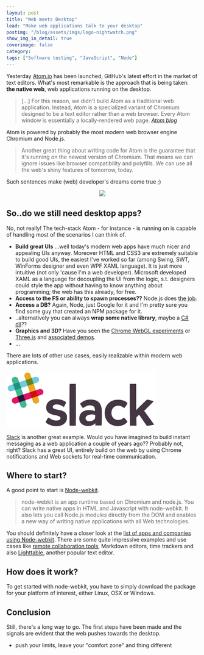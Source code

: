 ```yaml
---
layout: post
title: "Web meets Desktop"
lead: "Make web applications talk to your desktop"
postimg: "/blog/assets/imgs/logo-nightwatch.png"
show_img_in_detail: true
coverimage: false
category:
tags: ["Software testing", "JavaScript", "Node"]
---
```


Yesterday [Atom.io](http://atom.io) has been launched, GitHub's latest effort in the market of text editors. What's most remarkable is the approach that is being taken: **the native web**, web applications running on the desktop.

> [...] For this reason, we didn't build Atom as a traditional web application. Instead, Atom is a specialized variant of Chromium designed to be a text editor rather than a web browser. Every Atom window is essentially a locally-rendered web page. <cite><a href="http://blog.atom.io/2014/02/26/the-nucleus-of-atom.html">Atom blog</a></cite>

Atom is powered by probably the most modern web browser engine Chromium and Node.js.

> Another great thing about writing code for Atom is the guarantee that it's running on the newest version of Chromium. That means we can ignore issues like browser compatibility and polyfills. We can use all the web's shiny features of tomorrow, today.

Such sentences make (web) developer's dreams come true ;)

<div style="text-align:center">
  <img src="http://blog.atom.io/img/under-the-hood.gif" />
</div>

## So..do we still need desktop apps?

No, not really! The tech-stack Atom - for instance - is running on is capable of handling most of the scenarios I can think of.

- **Build great UIs** ...well today's modern web apps have much nicer and appealing UIs anyway. Moreover HTML and CSS3 are extremely suitable to build good UIs, the easiest I've worked so far (among Swing, SWT, WinForms designer and even WPF XAML language). It is just more intuitive (not only 'cause I'm a web developer). Microsoft developed XAML as a language for decoupling the UI from the logic, s.t. designers could style the app without having to know anything about programming; the web has this already, for free.
- **Access to the FS or ability to spawn processes??** Node.js does [the](http://nodejs.org/api/fs.html) [job](http://nodejs.org/api/process.html).
- **Access a DB?** Again, Node, just Google for it and I'm pretty sure you find some guy that created an NPM package for it.
- ..alternatively you can always **wrap some native library**, maybe a [C# dll](http://tjanczuk.github.io/edge/)??
- **Graphics and 3D?** Have you seen the [Chrome WebGL experiments](http://www.chromeexperiments.com/webgl/) or [Three.js](http://threejs.org/) and [associated demos](http://acko.net/).
- ...

There are lots of other use cases, easily realizable within modern web applications.

![](/blog/assets/imgs/slack-logo.png)

[Slack](https://slack.com/) is another great example. Would you have imagined to build instant messaging as a web application a couple of years ago?? Probably not, right? Slack has a great UI, entirely build on the web by using Chrome notifications and Web sockets for real-time communication.

## Where to start?

A good point to start is [Node-webkit](https://github.com/rogerwang/node-webkit).

> node-webkit is an app runtime based on Chromium and node.js. You can write native apps in HTML and Javascript with node-webkit. It also lets you call Node.js modules directly from the DOM and enables a new way of writing native applications with all Web technologies.

You should definitely have a closer look at the [list of apps and companies using Node-webkit](https://github.com/rogerwang/node-webkit/wiki/List-of-apps-and-companies-using-node-webkit). There are some quite impressive examples and use cases like [remote collaboration tools](https://www.sqwiggle.com/), Markdown editors, time trackers and also [Lighttable](http://www.lighttable.com/), another popular text editor.

## How does it work?

To get started with node-webkit, you have to simply download the package for your platform of interest, either Linux, OSX or Windows.

## Conclusion

Still, there's a long way to go. The first steps have been made and the signals are evident that the web pushes towards the desktop.

- push your limits, leave your "comfort zone" and thing different
